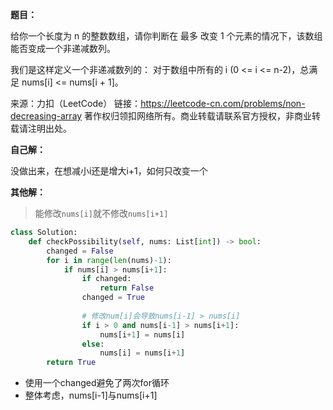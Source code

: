 **题目：**

给你一个长度为 n 的整数数组，请你判断在 最多 改变 1 个元素的情况下，该数组能否变成一个非递减数列。

我们是这样定义一个非递减数列的： 对于数组中所有的 i (0 <= i <= n-2)，总满足 nums[i] <= nums[i + 1]。

来源：力扣（LeetCode）
链接：https://leetcode-cn.com/problems/non-decreasing-array
著作权归领扣网络所有。商业转载请联系官方授权，非商业转载请注明出处。



**自己解：**

没做出来，在想减小i还是增大i+1，如何只改变一个



**其他解：**

> 能修改`nums[i]`就不修改`nums[i+1]`

```python
class Solution:
    def checkPossibility(self, nums: List[int]) -> bool:
        changed = False
        for i in range(len(nums)-1):
            if nums[i] > nums[i+1]:
                if changed: 
                    return False
                changed = True
                
                # 修改num[i]会导致nums[i-1] > nums[i]
                if i > 0 and nums[i-1] > nums[i+1]: 
                    nums[i+1] = nums[i]
                else:
                    nums[i] = nums[i+1]
        return True
```

- 使用一个changed避免了两次for循环
- 整体考虑，nums[i-1]与nums[i+1]